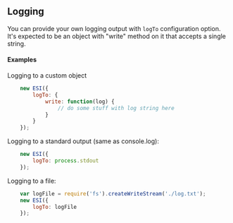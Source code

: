 ## Logging

You can provide your own logging output with ```logTo``` configuration option.
It's expected to be an object with "write" method on it that accepts a single string.

#### Examples

Logging to a custom object
```javascript
    new ESI({
        logTo: {
            write: function(log) {
                // do some stuff with log string here
            }
        }
    });
```

Logging to a standard output (same as console.log):
```javascript
    new ESI({
        logTo: process.stdout
    });
```

Logging to a file:
```javascript
    var logFile = require('fs').createWriteStream('./log.txt');
    new ESI({
        logTo: logFile
    });
```

